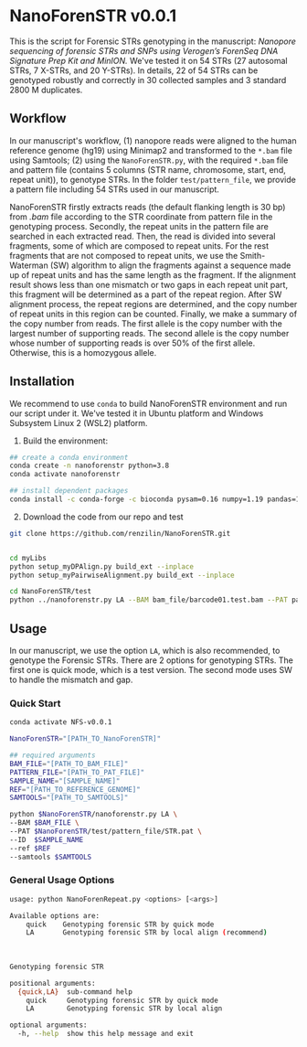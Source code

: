 # NanoForenSTR v0.0.1

This is the script for Forensic STRs genotyping in the manuscript: *Nanopore sequencing of forensic STRs and SNPs using Verogen’s ForenSeq DNA Signature Prep Kit and MinION.* We've tested it on 54 STRs (27 autosomal STRs, 7 X-STRs, and 20 Y-STRs). In details, 22 of 54 STRs can be genotyped robustly and correctly in 30 collected samples and 3 standard 2800 M duplicates.



## Workflow

In our manuscript's workflow, (1) nanopore reads were aligned to the human reference genome (hg19) using Minimap2 and transformed to the `*.bam` file using Samtools; (2) using the `NanoForenSTR.py`, with the required `*.bam` file and pattern file (contains 5 columns (STR name, chromosome, start, end, repeat unit)), to genotype STRs. In the folder `test/pattern_file`, we provide a pattern file including 54 STRs used in our manuscript.

NanoForenSTR firstly extracts reads (the default flanking length is 30 bp) from *.bam* file according to the STR coordinate from pattern file in the genotyping process. Secondly, the repeat units in the pattern file are searched in each extracted read. Then, the read is divided into several fragments, some of which are composed to repeat units. For the rest fragments that are not composed to repeat units, we use the Smith-Waterman (SW) algorithm to align the fragments against a sequence made up of repeat units and has the same length as the fragment. If the alignment result shows less than one mismatch or two gaps in each repeat unit part, this fragment will be determined as a part of the repeat region. After SW alignment process, the repeat regions are determined, and the copy number of repeat units in this region can be counted. Finally, we make a summary of the copy number from reads. The first allele is the copy number with the largest number of supporting reads. The second allele is the copy number whose number of supporting reads is over 50% of the first allele. Otherwise, this is a homozygous allele. 



## Installation

We recommend to use  `conda` to build NanoForenSTR environment and run our script under it. We've tested it in Ubuntu platform and Windows Subsystem Linux 2 (WSL2) platform.

1.  Build the environment:

```bash
## create a conda environment
conda create -n nanoforenstr python=3.8
conda activate nanoforenstr

## install dependent packages
conda install -c conda-forge -c bioconda pysam=0.16 numpy=1.19 pandas=1.1.3 cython=0.29 tqdm samtools=1.6 -y
```



2. Download the code from our repo and test

```bash
git clone https://github.com/renzilin/NanoForenSTR.git


cd myLibs
python setup_myDPAlign.py build_ext --inplace
python setup_myPairwiseAlignment.py build_ext --inplace

cd NanoForenSTR/test
python ../nanoforenstr.py LA --BAM bam_file/barcode01.test.bam --PAT pattern_file/STRtest.pat --ID test --ref ../myRef/hg19/hg19.fa --samtools samtools
```



## Usage

In our manuscript, we use the option `LA`, which is also recommended, to genotype the Forensic STRs. There are 2 options for genotyping STRs. The first one is quick mode, which is a test version. The second mode uses SW to handle the mismatch and gap. 

### Quick Start

 ```bash
conda activate NFS-v0.0.1

NanoForenSTR="[PATH_TO_NanoForenSTR]"

## required arguments
BAM_FILE="[PATH_TO_BAM_FILE]"
PATTERN_FILE="[PATH_TO_PAT_FILE]"
SAMPLE_NAME="[SAMPLE_NAME]"
REF="[PATH_TO_REFERENCE_GENOME]"
SAMTOOLS="[PATH_TO_SAMTOOLS]"

python $NanoForenSTR/nanoforenstr.py LA \
--BAM $BAM_FILE \
--PAT $NanoForenSTR/test/pattern_file/STR.pat \
--ID  $SAMPLE_NAME
--ref $REF
--samtools $SAMTOOLS
 ```



### General Usage Options

```bash
usage: python NanoForenRepeat.py <options> [<args>]

Available options are:    
    quick    Genotyping forensic STR by quick mode
    LA       Genotyping forensic STR by local align (recommend)
    
    
    
Genotyping forensic STR

positional arguments:
  {quick,LA}  sub-command help
    quick     Genotyping forensic STR by quick mode
    LA        Genotyping forensic STR by local align

optional arguments:
  -h, --help  show this help message and exit

```








